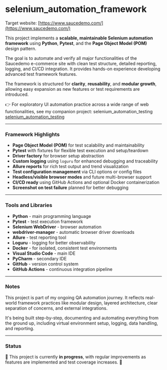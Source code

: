 # selenium_automation_framework

Target website: [https://www.saucedemo.com/](https://www.saucedemo.com/)

This project implements a **scalable, maintainable Selenium automation framework** using **Python**, **Pytest**, and the **Page Object Model (POM)** design pattern.

The goal is to automate and verify all major functionalities of the Saucedemo e-commerce site with clean test structure, detailed reporting, logging, and CI/CD integration. It provides hands-on experience developing advanced test framework features.

The framework is structured for **clarity**, **reusability**, and **modular growth**, allowing easy expansion as new features or test requirements are introduced.

👉 For exploratory UI automation practice across a wide range of web functionalities, see my companion project: selenium_automation_testing [selenium_automation_testing](https://github.com/marius-test/selenium_automation_testing)

---

### Framework Highlights

- **Page Object Model (POM)** for test scalability and maintainability  
- **Pytest** with fixtures for flexible test execution and setup/teardown  
- **Driver factory** for browser setup abstraction  
- **Custom logging** using `loguru` for enhanced debugging and traceability  
- **Allure reports** for rich test output and trend visualization  
- **Test configuration management** via CLI options or config files  
- **Headless/visible browser modes** and future multi-browser support  
- **CI/CD ready** using GitHub Actions and optional Docker containerization  
- **Screenshot on test failure** planned for better debugging  

---

### Tools and Libraries

- **Python** - main programming language  
- **Pytest** - test execution framework  
- **Selenium WebDriver** - browser automation  
- **webdriver-manager** - automatic browser driver downloads  
- **Allure** - test reporting tool  
- **Loguru** - logging for better observability  
- **Docker** - for isolated, consistent test environments  
- **Visual Studio Code** - main IDE  
- **PyCharm** - secondary IDE  
- **GitHub** - version control system  
- **GitHub Actions** - continuous integration pipeline  

---

### Notes

This project is part of my ongoing QA automation journey. It reflects real-world framework practices like modular design, layered architecture, clear separation of concerns, and external integrations.

It's being built step-by-step, documenting and automating everything from the ground up, including virtual environment setup, logging, data handling, and reporting.

---

### Status

🚧 This project is currently **in progress**, with regular improvements as features are implemented and test coverage increases. 🚧
